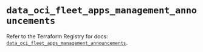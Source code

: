 # `data_oci_fleet_apps_management_announcements`

Refer to the Terraform Registry for docs: [`data_oci_fleet_apps_management_announcements`](https://registry.terraform.io/providers/hashicorp/oci/7.19.0/docs/data-sources/fleet_apps_management_announcements).
